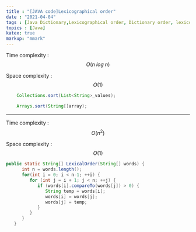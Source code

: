 ```yaml
---
title : "[JAVA code]Lexicographical order"
date : "2021-04-04"
tags : [Java Dictionary,Lexicographical order, Dictionary order, lexicographic, lexical order,alphabetical order]
topics : [Java]
katex: true
markup: "mmark"
---
```


Time complexity : $$O(n\;log\;n)$$

Space complexity : $$O(1)$$

```java
    Collections.sort(List<String>_values);
```
```java
    Arrays.sort(String[]array);
```

---

Time complexity : $$O(n^2)$$

Space complexity : $$O(1)$$

```java
public static String[] LexicalOrder(String[] words) {
      int n = words.length();
      for(int i = 0; i < n-1; ++i) {
         for (int j = i + 1; j < n; ++j) {
            if (words[i].compareTo(words[j]) > 0) {
               String temp = words[i];
               words[i] = words[j];
               words[j] = temp;
            }
         }
      }
   }
```